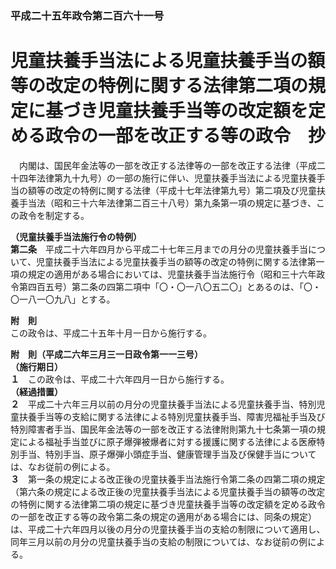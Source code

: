 ### 平成二十五年政令第二百六十一号  
# 児童扶養手当法による児童扶養手当の額等の改定の特例に関する法律第二項の規定に基づき児童扶養手当等の改定額を定める政令の一部を改正する等の政令　抄  
　内閣は、国民年金法等の一部を改正する法律等の一部を改正する法律（平成二十四年法律第九十九号）の一部の施行に伴い、児童扶養手当法による児童扶養手当の額等の改定の特例に関する法律（平成十七年法律第九号）第二項及び児童扶養手当法（昭和三十六年法律第二百三十八号）第九条第一項の規定に基づき、この政令を制定する。  
  
**（児童扶養手当法施行令の特例）**  
**第二条**　平成二十六年四月から平成二十七年三月までの月分の児童扶養手当について、児童扶養手当法による児童扶養手当の額等の改定の特例に関する法律第一項の規定の適用がある場合においては、児童扶養手当法施行令（昭和三十六年政令第四百五号）第二条の四第二項中「〇・〇一八〇五二〇」とあるのは、「〇・〇一八一〇九八」とする。  
  
**附　則**  
この政令は、平成二十五年十月一日から施行する。  
  
**附　則（平成二六年三月三一日政令第一一三号）**  
**（施行期日）**  
**１**　この政令は、平成二十六年四月一日から施行する。  
**（経過措置）**  
**２**　平成二十六年三月以前の月分の児童扶養手当法による児童扶養手当、特別児童扶養手当等の支給に関する法律による特別児童扶養手当、障害児福祉手当及び特別障害者手当、国民年金法等の一部を改正する法律附則第九十七条第一項の規定による福祉手当並びに原子爆弾被爆者に対する援護に関する法律による医療特別手当、特別手当、原子爆弾小頭症手当、健康管理手当及び保健手当については、なお従前の例による。  
**３**　第一条の規定による改正後の児童扶養手当法施行令第二条の四第二項の規定（第六条の規定による改正後の児童扶養手当法による児童扶養手当の額等の改定の特例に関する法律第二項の規定に基づき児童扶養手当等の改定額を定める政令の一部を改正する等の政令第二条の規定の適用がある場合には、同条の規定）は、平成二十六年四月以後の月分の児童扶養手当の支給の制限について適用し、同年三月以前の月分の児童扶養手当の支給の制限については、なお従前の例による。  
  
